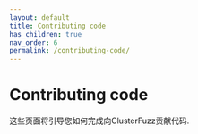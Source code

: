 ```yaml
---
layout: default
title: Contributing code
has_children: true
nav_order: 6
permalink: /contributing-code/
---
```


# Contributing code

这些页面将引导您如何完成向ClusterFuzz贡献代码. 